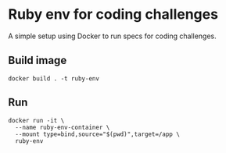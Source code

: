 # Ruby env for coding challenges
A simple setup using Docker to run specs for coding challenges.

## Build image
```shell
docker build . -t ruby-env
```

## Run
```shell
docker run -it \
  --name ruby-env-container \
  --mount type=bind,source="$(pwd)",target=/app \
  ruby-env
```

